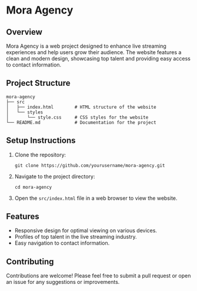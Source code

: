 # Mora Agency

## Overview
Mora Agency is a web project designed to enhance live streaming experiences and help users grow their audience. The website features a clean and modern design, showcasing top talent and providing easy access to contact information.

## Project Structure
```
mora-agency
├── src
│   ├── index.html        # HTML structure of the website
│   └── styles
│       └── style.css     # CSS styles for the website
└── README.md             # Documentation for the project
```

## Setup Instructions
1. Clone the repository:
   ```
   git clone https://github.com/yourusername/mora-agency.git
   ```
2. Navigate to the project directory:
   ```
   cd mora-agency
   ```
3. Open the `src/index.html` file in a web browser to view the website.

## Features
- Responsive design for optimal viewing on various devices.
- Profiles of top talent in the live streaming industry.
- Easy navigation to contact information.

## Contributing
Contributions are welcome! Please feel free to submit a pull request or open an issue for any suggestions or improvements.